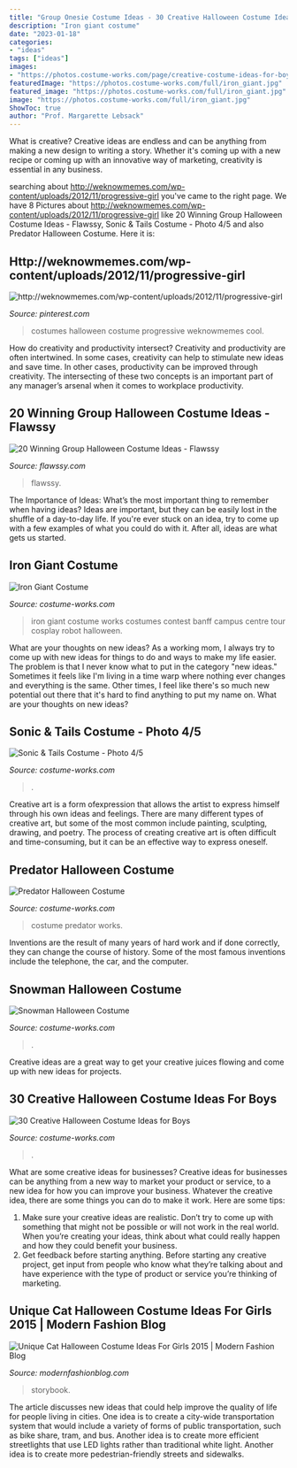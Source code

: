```yaml
---
title: "Group Onesie Costume Ideas - 30 Creative Halloween Costume Ideas For Boys"
description: "Iron giant costume"
date: "2023-01-18"
categories:
- "ideas"
tags: ["ideas"]
images:
- "https://photos.costume-works.com/page/creative-costume-ideas-for-boys.jpg"
featuredImage: "https://photos.costume-works.com/full/iron_giant.jpg"
featured_image: "https://photos.costume-works.com/full/iron_giant.jpg"
image: "https://photos.costume-works.com/full/iron_giant.jpg"
ShowToc: true
author: "Prof. Margarette Lebsack"
---
```



What is creative?
Creative ideas are endless and can be anything from making a new design to writing a story. Whether it's coming up with a new recipe or coming up with an innovative way of marketing, creativity is essential in any business.

	

		
searching about http://weknowmemes.com/wp-content/uploads/2012/11/progressive-girl you've came to the right page. We have 8 Pictures about http://weknowmemes.com/wp-content/uploads/2012/11/progressive-girl like 20 Winning Group Halloween Costume Ideas - Flawssy, Sonic &amp; Tails Costume - Photo 4/5 and also Predator Halloween Costume. Here it is:
		
    
## Http://weknowmemes.com/wp-content/uploads/2012/11/progressive-girl

<img loading=lazy src="https://i.pinimg.com/736x/43/30/56/433056124c262b96ea531ae0b1e612fa--old-halloween-costumes-epic-costumes.jpg" onerror="this.onerror=null;this.src='https://tse1.mm.bing.net/th?id=OIP.jxDULSlIz6z_5rMpVt1yigHaKD&amp;pid=15.1';" alt="http://weknowmemes.com/wp-content/uploads/2012/11/progressive-girl">

_Source: pinterest.com_

>costumes halloween costume progressive weknowmemes cool. 

	

How do creativity and productivity intersect?
Creativity and productivity are often intertwined. In some cases, creativity can help to stimulate new ideas and save time. In other cases, productivity can be improved through creativity. The intersecting of these two concepts is an important part of any manager’s arsenal when it comes to workplace productivity.

    
## 20 Winning Group Halloween Costume Ideas - Flawssy

<img loading=lazy src="https://www.flawssy.com/wp-content/uploads/2016/05/Funny-Group-Halloween-Costume-Ideas.jpg" onerror="this.onerror=null;this.src='https://tse3.mm.bing.net/th?id=OIP.9QPt5w1MV9E31wrlNe_z5QHaLH&amp;pid=15.1';" alt="20 Winning Group Halloween Costume Ideas - Flawssy">

_Source: flawssy.com_

>flawssy. 

	

The Importance of Ideas: What’s the most important thing to remember when having ideas?
Ideas are important, but they can be easily lost in the shuffle of a day-to-day life. If you're ever stuck on an idea, try to come up with a few examples of what you could do with it. After all, ideas are what gets us started.

    
## Iron Giant Costume

<img loading=lazy src="https://photos.costume-works.com/full/iron_giant.jpg" onerror="this.onerror=null;this.src='https://tse3.mm.bing.net/th?id=OIP.jCkd8ZYa0MN9HWlgFm8m7gHaNJ&amp;pid=15.1';" alt="Iron Giant Costume">

_Source: costume-works.com_

>iron giant costume works costumes contest banff campus centre tour cosplay robot halloween. 

	

What are your thoughts on new ideas?
As a working mom, I always try to come up with new ideas for things to do and ways to make my life easier. The problem is that I never know what to put in the category "new ideas." Sometimes it feels like I'm living in a time warp where nothing ever changes and everything is the same. Other times, I feel like there's so much new potential out there that it's hard to find anything to put my name on. What are your thoughts on new ideas?

    
## Sonic &amp; Tails Costume - Photo 4/5

<img loading=lazy src="https://photos.costume-works.com/full/03091201_20201026_202829_jpg-30912-4.jpg" onerror="this.onerror=null;this.src='https://tse3.mm.bing.net/th?id=OIP.3CycoSGNP6Nex5rEDrBcwgHaJ3&amp;pid=15.1';" alt="Sonic &amp; Tails Costume - Photo 4/5">

_Source: costume-works.com_

>. 

	

Creative art is a form ofexpression that allows the artist to express himself through his own ideas and feelings. There are many different types of creative art, but some of the most common include painting, sculpting, drawing, and poetry. The process of creating creative art is often difficult and time-consuming, but it can be an effective way to express oneself.

    
## Predator Halloween Costume

<img loading=lazy src="https://photos.costume-works.com/full/predator2.jpg" onerror="this.onerror=null;this.src='https://tse2.mm.bing.net/th?id=OIP.DOE7njN5jScjq4E9vlt-BgHaK5&amp;pid=15.1';" alt="Predator Halloween Costume">

_Source: costume-works.com_

>costume predator works. 

	

Inventions are the result of many years of hard work and if done correctly, they can change the course of history. Some of the most famous inventions include the telephone, the car, and the computer.

    
## Snowman Halloween Costume

<img loading=lazy src="https://photos.costume-works.com/full/halloween-snowman-costume.jpg" onerror="this.onerror=null;this.src='https://tse4.mm.bing.net/th?id=OIP.2j6GSm_CCMzm121mdBpRRAHaLE&amp;pid=15.1';" alt="Snowman Halloween Costume">

_Source: costume-works.com_

>. 

	

Creative ideas are a great way to get your creative juices flowing and come up with new ideas for projects.

    
## 30 Creative Halloween Costume Ideas For Boys

<img loading=lazy src="https://photos.costume-works.com/page/creative-costume-ideas-for-boys.jpg" onerror="this.onerror=null;this.src='https://tse1.mm.bing.net/th?id=OIP.LiSjVsacSqbs8bfqeZAbjwHaK_&amp;pid=15.1';" alt="30 Creative Halloween Costume Ideas for Boys">

_Source: costume-works.com_

>. 

	

What are some creative ideas for businesses?
Creative ideas for businesses can be anything from a new way to market your product or service, to a new idea for how you can improve your business. Whatever the creative idea, there are some things you can do to make it work. Here are some tips: 
1. Make sure your creative ideas are realistic. Don’t try to come up with something that might not be possible or will not work in the real world. When you’re creating your ideas, think about what could really happen and how they could benefit your business. 
2. Get feedback before starting anything. Before starting any creative project, get input from people who know what they’re talking about and have experience with the type of product or service you’re thinking of marketing.

    
## Unique Cat Halloween Costume Ideas For Girls 2015 | Modern Fashion Blog

<img loading=lazy src="https://modernfashionblog.com/wp-content/uploads/2015/08/Unique-Cat-Halloween-Costume-Ideas-For-Girls-2015-4-216x300.jpg" onerror="this.onerror=null;this.src='https://tse3.mm.bing.net/th?id=OIP.9rZjemopq4kdanu5g8sZ3QAAAA&amp;pid=15.1';" alt="Unique Cat Halloween Costume Ideas For Girls 2015 | Modern Fashion Blog">

_Source: modernfashionblog.com_

>storybook. 

	

The article discusses new ideas that could help improve the quality of life for people living in cities. One idea is to create a city-wide transportation system that would include a variety of forms of public transportation, such as bike share, tram, and bus. Another idea is to create more efficient streetlights that use LED lights rather than traditional white light. Another idea is to create more pedestrian-friendly streets and sidewalks.


